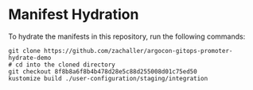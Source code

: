 # Manifest Hydration

To hydrate the manifests in this repository, run the following commands:

```shell
git clone https://github.com/zachaller/argocon-gitops-promoter-hydrate-demo
# cd into the cloned directory
git checkout 8f8b8a6f8b4b478d28e5c88d255008d01c75ed50
kustomize build ./user-configuration/staging/integration
```
